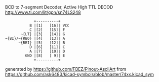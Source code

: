 BCD to 7-segment Decoder, Active High
TTL DECOD
http://www.ti.com/lit/gpn/sn74LS248


	             +----------+
	           B |[1]   [16]| VCC
	           C |[2]   [15]| F
	       ~{LT} |[3]   [14]| G
	~{BI}/~{RBO} |[4]   [13]| A
	      ~{RBI} |[5]   [12]| B
	           D |[6]   [11]| C
	           A |[7]   [10]| D
	         GND |[8]   [ 9]| E
	             +----------+


generated by https://github.com/FBEZ/Pinout-AsciiArt from https://github.com/ask6483/kicad-symbols/blob/master/74xx.kicad_sym